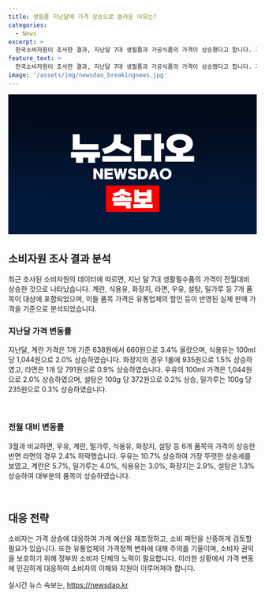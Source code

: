 ```yaml
---
title: 생필품 지난달에 가격 상승으로 놀라운 이유는?
categories:
  - News
excerpt: >
  한국소비자원이 조사한 결과, 지난달 7대 생필품과 가공식품의 가격이 상승했다고 합니다. 계란, 식용유, 화장지, 라면, 우유 등 다양한 품목의 가격이 상승했으며, 3월과 비교했을 때 우유, 계란, 밀가루, 식용유, 화장지, 설탕 등 6개 품목의 가격이 상승한 반면 라면만 내렸다고 합니다. 이로 인해 사람들의 가계 부담이 더 커질 수 있을 것으로 보입니다. (150자)
feature_text: >
  한국소비자원이 조사한 결과, 지난달 7대 생필품과 가공식품의 가격이 상승했다고 합니다. 계란, 식용유, 화장지, 라면, 우유 등 다양한 품목의 가격이 상승했으며, 3월과 비교했을 때 우유, 계란, 밀가루, 식용유, 화장지, 설탕 등 6개 품목의 가격이 상승한 반면 라면만 내렸다고 합니다. 이로 인해 사람들의 가계 부담이 더 커질 수 있을 것으로 보입니다. (150자)
image: '/assets/img/newsdao_breakingnews.jpg'
---
```


<p><img src="/assets/img/newsdao_breakingnews.jpg" alt="pcversion 속보" /></p>

<h2 data-ke-size="size26">소비자원 조사 결과 분석</h2>

<p data-ke-size="size16">최근 조사된 소비자원의 데이터에 따르면, 지난 달 7대 생활필수품의 가격이 전월대비 상승한 것으로 나타났습니다. 계란, 식용유, 화장지, 라면, 우유, 설탕, 밀가루 등 7개 품목이 대상에 포함되었으며, 이들 품목 가격은 유통업체의 할인 등이 반영된 실제 판매 가격을 기준으로 분석되었습니다.</p>

<h3>지난달 가격 변동률</h3>

<p data-ke-size="size16">지난달, 계란 가격은 1개 기준 638원에서 660원으로 3.4% 올랐으며, 식용유는 100ml 당 1,044원으로 2.0% 상승하였습니다. 화장지의 경우 1롤에 935원으로 1.5% 상승하였고, 라면은 1개 당 791원으로 0.9% 상승하였습니다. 우유의 100ml 가격은 1,044원으로 2.0% 상승하였으며, 설탕은 100g 당 372원으로 0.2% 상승, 밀가루는 100g 당 235원으로 0.3% 상승하였습니다.</p>

<p data-ke-size="size16">&nbsp;</p>

<h3>전월 대비 변동률</h3>

<p data-ke-size="size16">3월과 비교하면, 우유, 계란, 밀가루, 식용유, 화장지, 설탕 등 6개 품목의 가격이 상승한 반면 라면의 경우 2.4% 하락했습니다. 우유는 10.7% 상승하여 가장 뚜렷한 상승세를 보였고, 계란은 5.7%, 밀가루는 4.0%, 식용유는 3.0%, 화장지는 2.9%, 설탕은 1.3% 상승하여 대부분의 품목이 상승하였습니다.</p>

<p data-ke-size="size16">&nbsp;</p>

<h2 data-ke-size="size26">대응 전략</h2>

<p data-ke-size="size16">소비자는 가격 상승에 대응하여 가계 예산을 재조정하고, 소비 패턴을 신중하게 검토할 필요가 있습니다. 또한 유통업체의 가격정책 변화에 대해 주의를 기울이며, 소비자 권익을 보호하기 위해 정부와 소비자 단체의 노력이 필요합니다. 이러한 상황에서 가격 변동에 민감하게 대응하여 소비자의 이해와 지원이 이루어져야 합니다.</p>
실시간 뉴스 속보는, <a href="https://newsdao.kr" rel="dofollow">https://newsdao.kr</a>


